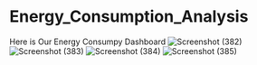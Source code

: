 # Energy_Consumption_Analysis
Here is Our Energy Consumpy Dashboard
![Screenshot (382)](https://github.com/Sangita-Majumder/Energy_Consumption_Analysis/assets/60837967/af01375e-6b27-4314-b8eb-566ca3f73153)
![Screenshot (383)](https://github.com/Sangita-Majumder/Energy_Consumption_Analysis/assets/60837967/01ee03eb-c300-4f01-a526-573e2b135503)
![Screenshot (384)](https://github.com/Sangita-Majumder/Energy_Consumption_Analysis/assets/60837967/ba174196-4336-4d10-82de-ebc135a3de3b)
![Screenshot (385)](https://github.com/Sangita-Majumder/Energy_Consumption_Analysis/assets/60837967/5ade10da-56ca-417d-bf46-4bc5193a4a87)
